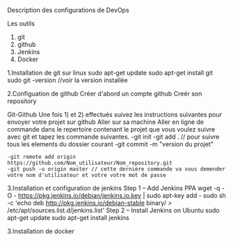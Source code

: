 Description des configurations de DevOps

Les outils 
1. git 
2. github
3. Jenkins
4. Docker

1.Installation de git sur linux 
	sudo apt-get update
	sudo apt-get install git 
	sudo git -version //voir la version installée
	

2.Configuation de github
	Créer d'abord un compte github
        Creér son repository

Git-Github
Une fois 1) et 2) effectués suivez les instructions suivantes pour envoyer votre projet sur github
Aller sur sa machine 
Aller en ligne de commande dans le repertoire contenant le projet  que vous voulez suivre avec git et tapez les commande suivantes.
	-git init 
	-git add . // pour suivre tous les elements du dossier courant
	-git commit -m "version du projet"

	-git remote add origin https://github.com/Nom_utilisateur/Nom_repository.git
	-git push -u origin master // cette dernière commande va vous demender votre nom d'utilisateur et votre votre mot de passe 

3.Installation et configuration de jenkins 
		Step 1 – Add Jenkins PPA
	wget -q -O - https://pkg.jenkins.io/debian/jenkins.io.key | sudo apt-key add -
	sudo sh -c 'echo deb http://pkg.jenkins.io/debian-stable binary/ > /etc/apt/sources.list.d/jenkins.list'
		 Step 2 – Install Jenkins on Ubuntu
	sudo apt-get update
	sudo apt-get install jenkins


3.Installation de docker
